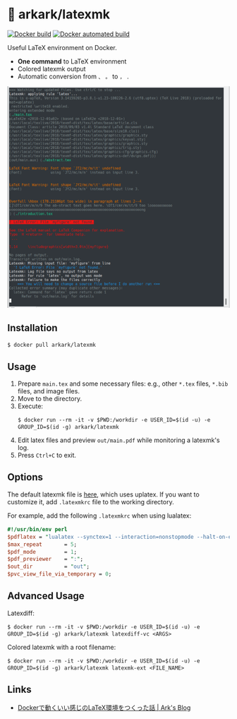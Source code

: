 # :whale: arkark/latexmk

[![Docker build](https://img.shields.io/docker/cloud/build/arkark/latexmk.svg)](https://hub.docker.com/r/arkark/latexmk/)
[![Docker automated build](https://img.shields.io/docker/cloud/automated/arkark/latexmk.svg)](https://hub.docker.com/r/arkark/latexmk/)

Useful LaTeX environment on Docker.

- **One command** to LaTeX environment
- Colored latexmk output
- Automatic conversion from `、` `。` to `，` `．`

![](screenshot.png)

## Installation

```console
$ docker pull arkark/latexmk
```

## Usage

1. Prepare `main.tex` and some necessary files: e.g., other `*.tex` files, `*.bib` files, and image files.
2. Move to the directory.
3. Execute:
    ```console
    $ docker run --rm -it -v $PWD:/workdir -e USER_ID=$(id -u) -e GROUP_ID=$(id -g) arkark/latexmk
    ```
4. Edit latex files and preview `out/main.pdf` while monitoring a latexmk's log.
5. Press `Ctrl+C` to exit.

## Options

The default latexmk file is [here](.latexmkrc), which uses uplatex.
If you want to customize it, add `.latexmkrc` file to the working directory.

For example, add the following `.latexmkrc` when using lualatex:

```perl
#!/usr/bin/env perl
$pdflatex = "lualatex --synctex=1 --interaction=nonstopmode --halt-on-error %O %S";
$max_repeat       = 5;
$pdf_mode         = 1;
$pdf_previewer    = ":";
$out_dir          = "out";
$pvc_view_file_via_temporary = 0;
```

## Advanced Usage

Latexdiff:

```console
$ docker run --rm -it -v $PWD:/workdir -e USER_ID=$(id -u) -e GROUP_ID=$(id -g) arkark/latexmk latexdiff-vc <ARGS>
```

Colored latexmk with a root filename:

```console
$ docker run --rm -it -v $PWD:/workdir -e USER_ID=$(id -u) -e GROUP_ID=$(id -g) arkark/latexmk latexmk-ext <FILE_NAME>
```

## Links

- [Dockerで動くいい感じのLaTeX環境をつくった話 | Ark's Blog](https://ark4rk.hatenablog.com/entry/2019/02/10/215152)
